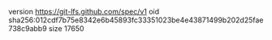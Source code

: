 version https://git-lfs.github.com/spec/v1
oid sha256:012cdf7b75e8342e6b45893fc33351023be4e43871499b202d25fae738c9abb9
size 17650
